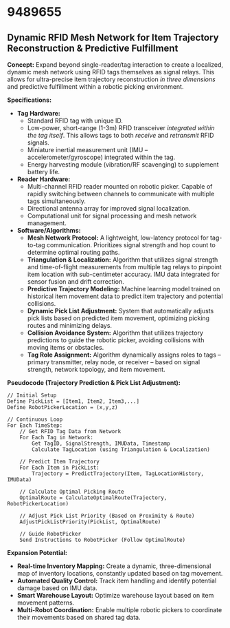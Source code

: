 # 9489655

## Dynamic RFID Mesh Network for Item Trajectory Reconstruction & Predictive Fulfillment

**Concept:** Expand beyond single-reader/tag interaction to create a localized, dynamic mesh network using RFID tags themselves as signal relays. This allows for ultra-precise item trajectory reconstruction *in three dimensions* and predictive fulfillment within a robotic picking environment.

**Specifications:**

*   **Tag Hardware:**
    *   Standard RFID tag with unique ID.
    *   Low-power, short-range (1-3m) RFID transceiver *integrated within the tag itself*. This allows tags to both *receive* and *retransmit* RFID signals.
    *   Miniature inertial measurement unit (IMU – accelerometer/gyroscope) integrated within the tag.
    *   Energy harvesting module (vibration/RF scavenging) to supplement battery life.
*   **Reader Hardware:**
    *   Multi-channel RFID reader mounted on robotic picker. Capable of rapidly switching between channels to communicate with multiple tags simultaneously.
    *   Directional antenna array for improved signal localization.
    *   Computational unit for signal processing and mesh network management.
*   **Software/Algorithms:**
    *   **Mesh Network Protocol:** A lightweight, low-latency protocol for tag-to-tag communication. Prioritizes signal strength and hop count to determine optimal routing paths.
    *   **Triangulation & Localization:** Algorithm that utilizes signal strength and time-of-flight measurements from multiple tag relays to pinpoint item location with sub-centimeter accuracy. IMU data integrated for sensor fusion and drift correction.
    *   **Predictive Trajectory Modeling:** Machine learning model trained on historical item movement data to predict item trajectory and potential collisions.
    *   **Dynamic Pick List Adjustment:** System that automatically adjusts pick lists based on predicted item movement, optimizing picking routes and minimizing delays.
    *   **Collision Avoidance System:** Algorithm that utilizes trajectory predictions to guide the robotic picker, avoiding collisions with moving items or obstacles.
    *   **Tag Role Assignment:** Algorithm dynamically assigns roles to tags – primary transmitter, relay node, or receiver – based on signal strength, network topology, and item movement.

**Pseudocode (Trajectory Prediction & Pick List Adjustment):**

```
// Initial Setup
Define PickList = [Item1, Item2, Item3,...]
Define RobotPickerLocation = (x,y,z)

// Continuous Loop
For Each TimeStep:
    // Get RFID Tag Data from Network
    For Each Tag in Network:
        Get TagID, SignalStrength, IMUData, Timestamp
        Calculate TagLocation (using Triangulation & Localization)

    // Predict Item Trajectory
    For Each Item in PickList:
        Trajectory = PredictTrajectory(Item, TagLocationHistory, IMUData)

    // Calculate Optimal Picking Route
    OptimalRoute = CalculateOptimalRoute(Trajectory, RobotPickerLocation)

    // Adjust Pick List Priority (Based on Proximity & Route)
    AdjustPickListPriority(PickList, OptimalRoute)

    // Guide RobotPicker
    Send Instructions to RobotPicker (Follow OptimalRoute)
```

**Expansion Potential:**

*   **Real-time Inventory Mapping:** Create a dynamic, three-dimensional map of inventory locations, constantly updated based on tag movement.
*   **Automated Quality Control:** Track item handling and identify potential damage based on IMU data.
*   **Smart Warehouse Layout:** Optimize warehouse layout based on item movement patterns.
*   **Multi-Robot Coordination:** Enable multiple robotic pickers to coordinate their movements based on shared tag data.